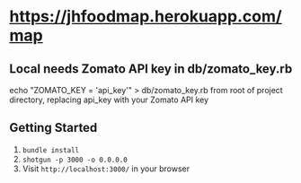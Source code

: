 # https://jhfoodmap.herokuapp.com/map

## Local needs Zomato API key in db/zomato_key.rb
echo "ZOMATO_KEY = 'api_key'" > db/zomato_key.rb
from root of project directory, replacing api_key with your Zomato API key

## Getting Started

1. `bundle install`
2. `shotgun -p 3000 -o 0.0.0.0`
3. Visit `http://localhost:3000/` in your browser
